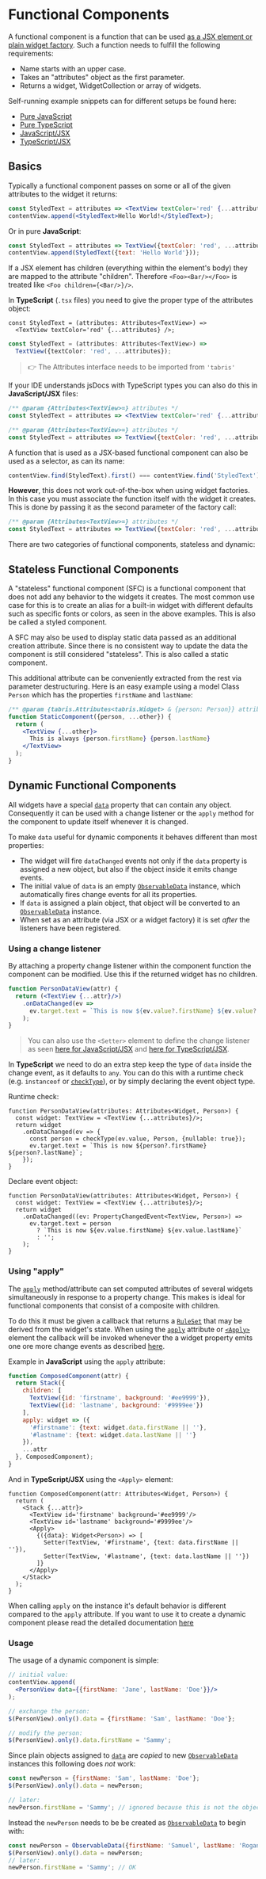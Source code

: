 ---
---
# Functional Components

A functional component is a function that can be used [as a JSX element or plain widget factory](./declarative-ui.md). Such a function needs to fulfill the following requirements:

* Name starts with an upper case.
* Takes an "attributes" object as the first parameter.
* Returns a widget, WidgetCollection or array of widgets.

Self-running example snippets can for different setups be found here:

* [Pure JavaScript](https://github.com/eclipsesource/tabris-js/tree/v3.9.0/snippets/functional-js-components.js)
* [Pure TypeScript](https://github.com/eclipsesource/tabris-js/tree/v3.9.0/snippets/functional-js-components-typescript.ts)
* [JavaScript/JSX](https://github.com/eclipsesource/tabris-js/tree/v3.9.0/snippets/functional-jsx-components.jsx)
* [TypeScript/JSX](https://github.com/eclipsesource/tabris-js/tree/v3.9.0/snippets/functional-jsx-components-typescript.tsx)

## Basics

Typically a functional component passes on some or all of the given attributes to the widget it returns:

```jsx
const StyledText = attributes => <TextView textColor='red' {...attributes} />;
contentView.append(<StyledText>Hello World!</StyledText>);
```

Or in pure **JavaScript**:
```js
const StyledText = attributes => TextView({textColor: 'red', ...attributes});
contentView.append(StyledText({text: 'Hello World'}));
```

If a JSX element has children (everything within the element's body) they are mapped to the attribute "children". Therefore `<Foo><Bar/></Foo>` is treated like `<Foo children={<Bar/>}/>`.

In **TypeScript** (`.tsx` files) you need to give the proper type of the attributes object:

```tsx
const StyledText = (attributes: Attributes<TextView>) =>
  <TextView textColor='red' {...attributes} />;
```

```ts
const StyledText = (attributes: Attributes<TextView>) =>
  TextView({textColor: 'red', ...attributes});
```

> :point_right: The Attributes interface needs to be imported from `'tabris'`

If your IDE understands jsDocs with TypeScript types you can also do this in **JavaScript/JSX** files:

```jsx
/** @param {Attributes<TextView>=} attributes */
const StyledText = attributes => <TextView textColor='red' {...attributes} />;
```

```js
/** @param {Attributes<TextView>=} attributes */
const StyledText = attributes => TextView({textColor: 'red', ...attributes});
```

A function that is used as a JSX-based functional component can also be used as a selector, as can its name:

```jsx
contentView.find(StyledText).first() === contentView.find('StyledText').first();
```

**However**, this does not work out-of-the-box when using widget factories. In this case you must associate the function itself with the widget it creates. This is done by passing it as the second parameter of the factory call:

```js
/** @param {Attributes<TextView>=} attributes */
const StyledText = attributes => TextView({textColor: 'red', ...attributes}, StyledText);
```

There are two categories of functional components, stateless and dynamic:

## Stateless Functional Components

A "stateless" functional component (SFC) is a functional component that does not add any behavior to the widgets it creates. The most common use case for this is to create an alias for a built-in widget with different defaults such as specific fonts or colors, as seen in the above examples. This is also be called a styled component.

A SFC may also be used to display static data passed as an additional creation attribute. Since there is no consistent way to update the data the component is still considered "stateless". This is also called a static component.

This additional attribute can be conveniently extracted from the rest via parameter destructuring. Here is an easy example using a model Class `Person` which has the properties `firstName` and `lastName`:

```jsx
/** @param {tabris.Attributes<tabris.Widget> & {person: Person}} attributes */
function StaticComponent({person, ...other}) {
  return (
    <TextView {...other}>
      This is always {person.firstName} {person.lastName}
    </TextView>
  );
}
```

## Dynamic Functional Components

All widgets have a special [`data`](./api/Widget.md#data) property that can contain any object. Consequently it can be used with a change listener or the `apply` method for the component to update itself whenever it is changed.

To make `data` useful for dynamic components it behaves different than most properties:

* The widget will fire `dataChanged` events not only if the `data` property is assigned a new object, but also if the object inside it emits change events.
* The initial value of `data` is an empty [`ObservableData`](./api/ObservableData.md) instance, which automatically fires change events for all its properties.
* If `data` is assigned a plain object, that object will be converted to an [`ObservableData`](./api/ObservableData.md) instance.
*  When set as an attribute (via JSX or a widget factory) it is set *after* the listeners have been registered.


### Using a change listener

By attaching a property change listener within the component function the component can be modified. Use this if the returned widget has no children.

```jsx
function PersonDataView(attr) {
  return (<TextView {...attr}/>)
    .onDataChanged(ev =>
      ev.target.text = `This is now ${ev.value?.firstName} ${ev.value?.lastName}`;
    );
}
```

> You can also use the `<Setter>` element to define the change listener as seen [here for JavaScript/JSX](https://github.com/eclipsesource/tabris-js/tree/v3.9.0/snippets/functional-jsx-components.jsx) and [here for TypeScript/JSX](https://github.com/eclipsesource/tabris-js/tree/v3.9.0/snippets/functional-jsx-components-typescript.tsx).

In **TypeScript** we need to do an extra step keep the type of `data` inside the change event, as it defaults to `any`. You can do this with a runtime check (e.g. `instanceof` or [`checkType`](./api/utils.md#checktypevalue-type-callback)), or by simply declaring the event object type.

Runtime check:

```tsx
function PersonDataView(attributes: Attributes<Widget, Person>) {
  const widget: TextView = <TextView {...attributes}/>;
  return widget
    .onDataChanged(ev => {
      const person = checkType(ev.value, Person, {nullable: true});
      ev.target.text = `This is now ${person?.firstName} ${person?.lastName}`;
    });
}
```

Declare event object:

```tsx
function PersonDataView(attributes: Attributes<Widget, Person>) {
  const widget: TextView = <TextView {...attributes}/>;
  return widget
    .onDataChanged((ev: PropertyChangedEvent<TextView, Person>) =>
      ev.target.text = person
        ? `This is now ${ev.value.firstName} ${ev.value.lastName}`
        : '';
    );
}
```

### Using "apply"

The [`apply`](./selector.md#compositeapply) method/attribute can set computed attributes of several widgets simultaneously in response to a property change. This makes is ideal for functional components that consist of a composite with children.

To do this it must be given a callback that returns a [`RuleSet`](./api/Composite.md#ruleset) that may be derived from the widget's state. When using the [`apply`](./selector.md#compositeapply) attribute or [`<Apply>`](./api/Setter.md#apply) element the callback will be invoked whenever the a widget property emits one ore more change events as described [here](./api/Observable.md#mutationssource).

Example in **JavaScript** using the `apply` attribute:

```jsx
function ComposedComponent(attr) {
  return Stack({
    children: [
      TextView({id: 'firstname', background: '#ee9999'}),
      TextView({id: 'lastname', background: '#9999ee'})
    ],
    apply: widget => ({
      '#firstname': {text: widget.data.firstName || ''},
      '#lastname': {text: widget.data.lastName || ''}
    }),
    ...attr
  }, ComposedComponent);
}
```

And in **TypeScript/JSX** using the `<Apply>` element:

```tsx
function ComposedComponent(attr: Attributes<Widget, Person>) {
  return (
    <Stack {...attr}>
      <TextView id='firstname' background='#ee9999'/>
      <TextView id='lastname' background='#9999ee'/>
      <Apply>
        {({data}: Widget<Person>) => [
          Setter(TextView, '#firstname', {text: data.firstName || ''}),
          Setter(TextView, '#lastname', {text: data.lastName || ''})
        ]}
      </Apply>
    </Stack>
  );
}
```

When calling `apply` on the instance it's default behavior is different compared to the `apply` attribute. If you want to use it to create a dynamic component please read the detailed documentation [here](./selector.md#compositeapply)

### Usage

The usage of a dynamic component is simple:

```jsx
// initial value:
contentView.append(
  <PersonView data={{firstName: 'Jane', lastName: 'Doe'}}/>
);

// exchange the person:
$(PersonView).only().data = {firstName: 'Sam', lastName: 'Doe'};

// modify the person:
$(PersonView).only().data.firstName = 'Sammy';
```

Since plain objects assigned to [`data`](./api/Widget.md#data) are *copied* to new [`ObservableData`](./api/ObservableData.md) instances this following does *not* work:

```js
const newPerson = {firstName: 'Sam', lastName: 'Doe'};
$(PersonView).only().data = newPerson;

// later:
newPerson.firstName = 'Sammy'; // ignored because this is not the object in "data"
```

Instead the `newPerson` needs to be be created as [`ObservableData`](./api/ObservableData.md) to begin with:

```js
const newPerson = ObservableData({firstName: 'Samuel', lastName: 'Rogan'});
$(PersonView).only().data = newPerson;
// later:
newPerson.firstName = 'Sammy'; // OK
```

